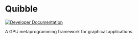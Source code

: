 # Quibble

[![Developer Documentation][docs-latest-img]][docs-url]

[docs-url]: https://www.leioslabs.com/quibble/
[docs-latest-img]: https://img.shields.io/badge/docs-dev-blue.svg

A GPU metaprogramming framework for graphical applications.
